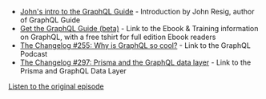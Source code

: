 - [John's intro to the GraphQL Guide](https://blog.graphql.guide/introducing-the-graphql-guide-11a5ae48628a) - Introduction by John Resig, author of GraphQL Guide
- [Get the GraphQL Guide (beta)](https://graphql.guide) - Link to the Ebook & Training information on GraphQL, with a free tshirt for full edition Ebook readers
- [The Changelog #255: Why is GraphQL so cool?](https://changelog.com/podcast/255) - Link to the GraphQL Podcast
- [The Changelog #297: Prisma and the GraphQL data layer](https://changelog.com/podcast/297) - Link to the Prisma and GraphQL Data Layer



[Listen to the original episode](https://changelog.com/jsparty/38)

